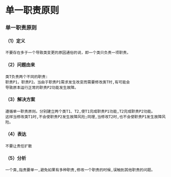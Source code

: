 # 单一职责原则

### 单一职责原则

#### （1）定义

```text
不要存在多于一个导致类变更的原因通俗的说，即一个类只负责一项职责。
```

#### （2）问题由来

```text
类T负责两个不同的职责:
职责P1，职责P2。当由于职责P1需求发生改变而需要修改类T时,有可能会
导致原本运行正常的职责P2功能发生故障。
```

#### （3）解决方案

```text
遵循单一职责原则。分别建立两个类T1、T2,使T1完成职责P1功能,T2完成职责P2功能。
这样当修改类T1时,不会使职责P2发生故障风险;同理,当修改T2时,也不会使职责P1发生故障风险。
```

#### （4）表达

```text
不要让责任扩散
```

#### （5）分析

```text
一个类,指责要单一,避免如果有多种职责,修改一个职责的时候,误触到其他职责的问题。
```



